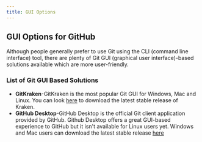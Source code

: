 ```yaml
---
title: GUI Options
---
```

## GUI Options for GitHub

Although people generally prefer to use Git using the CLI (command line interface) tool, there are plenty of Git GUI (graphical user interface)-based solutions available which are more user-friendly.

### List of Git GUI Based Solutions
* **GitKraken**-GitKraken is the most popular Git GUI for Windows, Mac and Linux. You can look <a href='https://www.gitkraken.com/' target='_blank' rel='nofollow'>here</a> to download the latest stable release of Kraken.
* **GitHub Desktop**-GitHub Desktop is the official Git client application provided by GitHub. Github Desktop offers a great GUI-based experience to GitHub but it isn't available for Linux users yet. Windows and Mac users can download the latest stable release <a href='https://desktop.github.com/' target='_blank' rel='nofollow'>here</a>
